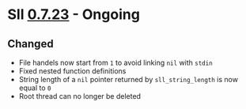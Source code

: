 # Sll [0.7.23] - Ongoing

## Changed

- File handels now start from `1` to avoid linking `nil` with `stdin`
- Fixed nested function definitions
- String length of a `nil` pointer returned by `sll_string_length` is now equal to `0`
- Root thread can no longer be deleted

[0.7.23]: https://github.com/sl-lang/sll/compare/sll-v0.7.22...main
